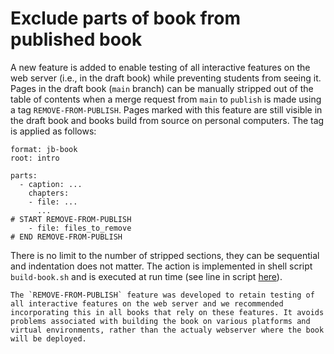 # Exclude parts of book from published book

A new feature is added to enable testing of all interactive features on the web server (i.e., in the draft book) while preventing students from seeing it. Pages in the draft book (`main` branch) can be manually stripped out of the table of contents when a merge request from `main` to `publish` is made using a tag `REMOVE-FROM-PUBLISH`. Pages marked with this feature are still visible in the draft book and books build from source on personal computers. The tag is applied as follows:

```
format: jb-book
root: intro

parts:
  - caption: ...
    chapters: 
    - file: ...
      ...
# START REMOVE-FROM-PUBLISH
    - file: files_to_remove
# END REMOVE-FROM-PUBLISH
```
There is no limit to the number of stripped sections, they can be sequential and indentation does not matter. The action is implemented in shell script `build-book.sh` and is executed at run time (see line in script [here](https://gitlab.tudelft.nl/mude/book/-/blob/main/build-book.sh#L13)).

```{note}
The `REMOVE-FROM-PUBLISH` feature was developed to retain testing of all interactive features on the web server and we recommended incorporating this in all books that rely on these features. It avoids problems associated with building the book on various platforms and virtual environments, rather than the actualy webserver where the book will be deployed.
```